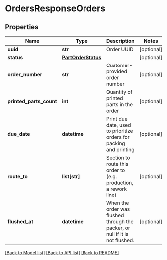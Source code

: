 # OrdersResponseOrders

## Properties
Name | Type | Description | Notes
------------ | ------------- | ------------- | -------------
**uuid** | **str** | Order UUID | [optional] 
**status** | [**PartOrderStatus**](PartOrderStatus.md) |  | [optional] 
**order_number** | **str** | Customer-provided order number | [optional] 
**printed_parts_count** | **int** | Quantity of printed parts in the order | [optional] 
**due_date** | **datetime** | Print due date, used to prioritize orders for packing and printing | [optional] 
**route_to** | **list[str]** | Section to route this order to (e.g. production, a rework line) | [optional] 
**flushed_at** | **datetime** | When the order was flushed through the packer, or null if it is not flushed. | [optional] 

[[Back to Model list]](../README.md#documentation-for-models) [[Back to API list]](../README.md#documentation-for-api-endpoints) [[Back to README]](../README.md)


